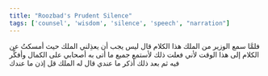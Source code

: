 ```yaml
---
title: "Roozbad's Prudent Silence"
tags: ['counsel', 'wisdom', 'silence', 'speech', "narration"]
---
```


 فلمَّا سمع الوزير من الملك هذا الكلام قال ليس يجب أن يعذِلني الملك حيث أمسكتُ عن الكلام إلى هذا الوقت لأني فعلت ذلك لأستمع جميع ما أتى به أصحابي على الكمال وأفكِّر فيه ثم بعد ذلك أذكر ما عندي
قال له الملك قل إذن ما عندك
